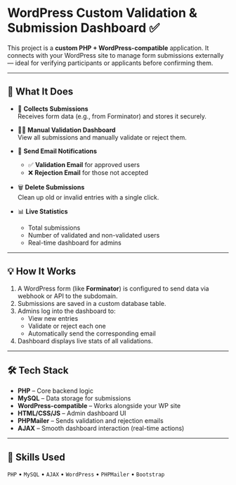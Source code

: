 # WordPress Custom Validation & Submission Dashboard ✅

This project is a **custom PHP + WordPress-compatible** application. It connects with your WordPress site to manage form submissions externally — ideal for verifying participants or applicants before confirming them.

---

## 📌 What It Does

- 📝 **Collects Submissions**  
  Receives form data (e.g., from Forminator) and stores it securely.

- 👨‍⚖️ **Manual Validation Dashboard**  
  View all submissions and manually validate or reject them.

- 📧 **Send Email Notifications**  
  - ✅ **Validation Email** for approved users  
  - ❌ **Rejection Email** for those not accepted  

- 🗑️ **Delete Submissions**  
  Clean up old or invalid entries with a single click.

- 📊 **Live Statistics**  
  - Total submissions  
  - Number of validated and non-validated users  
  - Real-time dashboard for admins

---

## 💡 How It Works

1. A WordPress form (like **Forminator**) is configured to send data via webhook or API to the subdomain.
2. Submissions are saved in a custom database table.
3. Admins log into the dashboard to:
   - View new entries  
   - Validate or reject each one  
   - Automatically send the corresponding email  
4. Dashboard displays live stats of all validations.

---

## 🛠 Tech Stack

- **PHP** – Core backend logic  
- **MySQL** – Data storage for submissions  
- **WordPress-compatible** – Works alongside your WP site  
- **HTML/CSS/JS** – Admin dashboard UI  
- **PHPMailer** – Sends validation and rejection emails  
- **AJAX** – Smooth dashboard interaction (real-time actions)

---

## 🧠 Skills Used

`PHP` • `MySQL` • `AJAX` • `WordPress` • `PHPMailer` • `Bootstrap`

